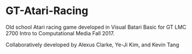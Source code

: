 # GT-Atari-Racing
Old school Atari racing game developed in Visual Batari Basic for GT LMC 2700 Intro to Computational Media Fall 2017.

Collaboratively developed by Alexus Clarke, Ye-Ji Kim, and Kevin Tang

